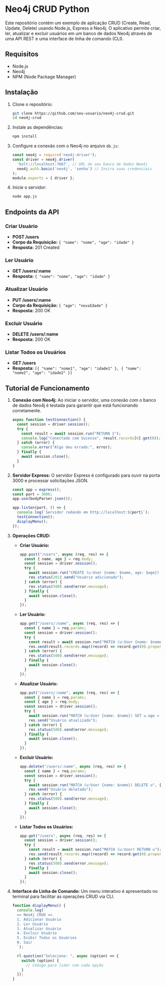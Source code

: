 # Neo4j CRUD Python

Este repositório contém um exemplo de aplicação CRUD (Create, Read, Update, Delete) usando Node.js, Express e Neo4j. O aplicativo permite criar, ler, atualizar e excluir usuários em um banco de dados Neo4j através de uma API REST e uma interface de linha de comando (CLI).

## Requisitos

- Node.js
- Neo4j
- NPM (Node Package Manager)

## Instalação

1. Clone o repositório:
   ```sh
   git clone https://github.com/seu-usuario/neo4j-crud.git
   cd neo4j-crud
   ```

2. Instale as dependências:
   ```sh
   npm install
   ```

3. Configure a conexão com o Neo4j no arquivo `db.js`:
   ```js
   const neo4j = require('neo4j-driver');
   const driver = neo4j.driver(
     'bolt://localhost:7687', // URL do seu banco de dados Neo4j
     neo4j.auth.basic('neo4j', 'senha') // Insira suas credenciais
   );
   module.exports = { driver };
   ```

4. Inicie o servidor:
   ```sh
   node app.js
   ```

## Endpoints da API

### Criar Usuário

- **POST /users**
- **Corpo da Requisição:** `{ "name": "nome", "age": "idade" }`
- **Resposta:** 201 Created

### Ler Usuário

- **GET /users/:name**
- **Resposta:** `{ "name": "nome", "age": "idade" }`

### Atualizar Usuário

- **PUT /users/:name**
- **Corpo da Requisição:** `{ "age": "novaIdade" }`
- **Resposta:** 200 OK

### Excluir Usuário

- **DELETE /users/:name**
- **Resposta:** 200 OK

### Listar Todos os Usuários

- **GET /users**
- **Resposta:** `[{ "name": "nome1", "age": "idade1" }, { "name": "nome2", "age": "idade2" }]`

## Tutorial de Funcionamento

1. **Conexão com Neo4j:**
   Ao iniciar o servidor, uma conexão com o banco de dados Neo4j é testada para garantir que está funcionando corretamente.
   ```js
   async function testConnection() {
     const session = driver.session();
     try {
       const result = await session.run("RETURN 1");
       console.log("Conectado com Sucesso", result.records[0].get(0));
     } catch (error) {
       console.error("Algo deu errado:", error);
     } finally {
       await session.close();
     }
   }
   ```

2. **Servidor Express:**
   O servidor Express é configurado para ouvir na porta 3000 e processar solicitações JSON.
   ```js
   const app = express();
   const port = 3000;
   app.use(bodyParser.json());

   app.listen(port, () => {
     console.log(`Servidor rodando em http://localhost:${port}`);
     testConnection();
     displayMenu();
   });
   ```

3. **Operações CRUD:**
   - **Criar Usuário:**
     ```js
     app.post("/users", async (req, res) => {
       const { name, age } = req.body;
       const session = driver.session();
       try {
         await session.run("CREATE (u:User {name: $name, age: $age}) RETURN u", { name, age });
         res.status(201).send("Usuário adicionado");
       } catch (error) {
         res.status(500).send(error.message);
       } finally {
         await session.close();
       }
     });
     ```

   - **Ler Usuário:**
     ```js
     app.get("/users/:name", async (req, res) => {
       const { name } = req.params;
       const session = driver.session();
       try {
         const result = await session.run("MATCH (u:User {name: $name}) RETURN u", { name });
         res.send(result.records.map((record) => record.get(0).properties));
       } catch (error) {
         res.status(500).send(error.message);
       } finally {
         await session.close();
       }
     });
     ```

   - **Atualizar Usuário:**
     ```js
     app.put("/users/:name", async (req, res) => {
       const { name } = req.params;
       const { age } = req.body;
       const session = driver.session();
       try {
         await session.run("MATCH (u:User {name: $name}) SET u.age = $age", { name, age });
         res.send("Usuário atualizado");
       } catch (error) {
         res.status(500).send(error.message);
       } finally {
         await session.close();
       }
     });
     ```

   - **Excluir Usuário:**
     ```js
     app.delete("/users/:name", async (req, res) => {
       const { name } = req.params;
       const session = driver.session();
       try {
         await session.run("MATCH (u:User {name: $name}) DELETE u", { name });
         res.send("Usuário deletado");
       } catch (error) {
         res.status(500).send(error.message);
       } finally {
         await session.close();
       }
     });
     ```

   - **Listar Todos os Usuários:**
     ```js
     app.get("/users", async (req, res) => {
       const session = driver.session();
       try {
         const result = await session.run("MATCH (u:User) RETURN u");
         res.send(result.records.map((record) => record.get(0).properties));
       } catch (error) {
         res.status(500).send(error.message);
       } finally {
         await session.close();
       }
     });
     ```

4. **Interface de Linha de Comando:**
   Um menu interativo é apresentado no terminal para facilitar as operações CRUD via CLI.
   ```js
   function displayMenu() {
     console.log(`
     == Neo4j CRUD ==
     1. Adicionar Usuário
     2. Ler Usuário
     3. Atualizar Usuário
     4. Excluir Usuário
     5. Exibir Todos os Usuários
     0. Sair
     `);

     rl.question("Selecione: ", async (option) => {
       switch (option) {
         // Código para lidar com cada opção
       }
     });
   }
   ```
